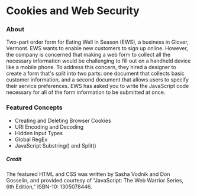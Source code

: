 # Cookies and Web Security

### About
Two-part order form for Eating Well in Season (EWS), a business in Glover, Vermont. EWS wants to enable new customers to sign up online. However, the company is concerned that making a web form to collect all the necessary information would be challenging to fill out on a handheld device like a mobile phone. To address this concern, they hired a designer to create a form that's split into two parts: one document that collects basic customer information, and a second document that allows users to specify their service preferences. EWS has asked you to write the JavaScript code necessary for all of the form information to be submitted at once.

### Featured Concepts
* Creating and Deleting Browser Cookies
* URI Encoding and Decoding
* Hidden Input Types
* Global RegEx
* JavaScript Substring() and Split()

##### Credit
The featured HTML and CSS was written by Sasha Vodnik and Don Gosselin, and provided courtesy of "JavaScript: The Web Warrior Series, 6th Edition," ISBN-10: 1305078446.